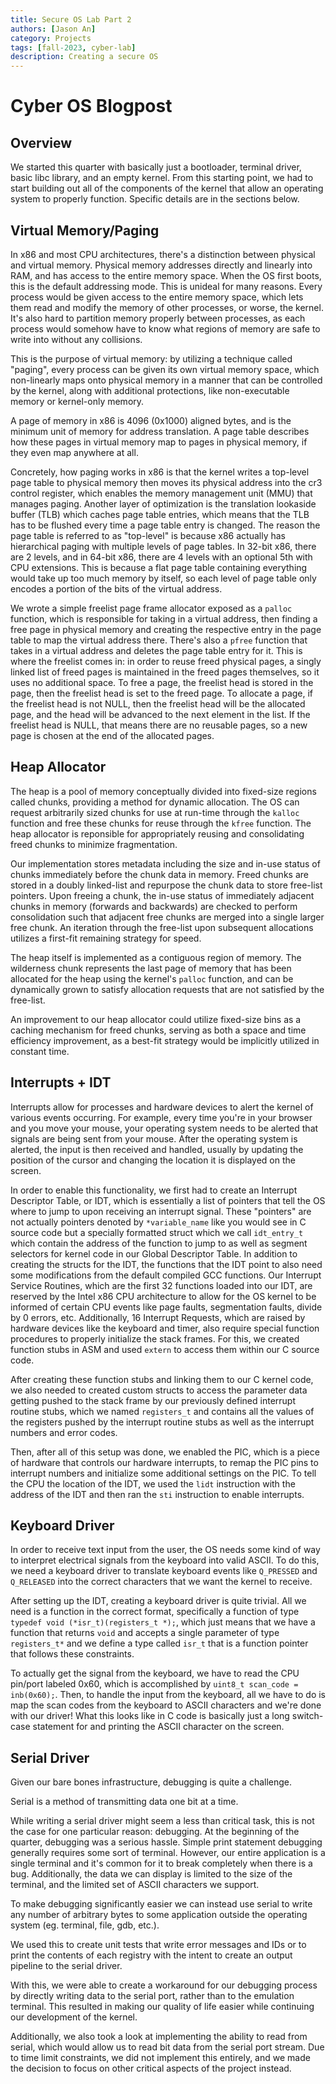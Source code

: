 ```yaml
---
title: Secure OS Lab Part 2
authors: [Jason An]
category: Projects
tags: [fall-2023, cyber-lab]
description: Creating a secure OS
---
```


# Cyber OS Blogpost
## Overview
We started this quarter with basically just a bootloader, terminal driver, basic libc library, and an empty kernel. From this starting point, we had to start building out all of the components of the kernel that allow an operating system to properly function. Specific details are in the sections below.

## Virtual Memory/Paging
In x86 and most CPU architectures, there's a distinction between physical and virtual memory. Physical memory addresses directly and linearly into RAM, and has access to the entire memory space. When the OS first boots, this is the default addressing mode. This is unideal for many reasons. Every process would be given access to the entire memory space, which lets them read and modify the memory of other processes, or worse, the kernel. It's also hard to partition memory properly between processes, as each process would somehow have to know what regions of memory are safe to write into without any collisions.

This is the purpose of virtual memory: by utilizing a technique called "paging", every process can be given its own virtual memory space, which non-linearly maps onto physical memory in a manner that can be controlled by the kernel, along with additional protections, like non-executable memory or kernel-only memory.

A page of memory in x86 is 4096 (0x1000) aligned bytes, and is the minimum unit of memory for address translation. A page table describes how these pages in virtual memory map to pages in physical memory, if they even map anywhere at all.

Concretely, how paging works in x86 is that the kernel writes a top-level page table to physical memory then moves its physical address into the cr3 control register, which enables the memory management unit (MMU) that manages paging. Another layer of optimization is the translation lookaside buffer (TLB) which caches page table entries, which means that the TLB has to be flushed every time a page table entry is changed. The reason the page table is referred to as "top-level" is because x86 actually has hierarchical paging with multiple levels of page tables. In 32-bit x86, there are 2 levels, and in 64-bit x86, there are 4 levels with an optional 5th with CPU extensions. This is because a flat page table containing everything would take up too much memory by itself, so each level of page table only encodes a portion of the bits of the virtual address.

We wrote a simple freelist page frame allocator exposed as a `palloc` function, which is responsible for taking in a virtual address, then finding a free page in physical memory and creating the respective entry in the page table to map the virtual address there. There's also a `pfree` function that takes in a virtual address and deletes the page table entry for it. This is where the freelist comes in: in order to reuse freed physical pages, a singly linked list of freed pages is maintained in the freed pages themselves, so it uses no additional space. To free a page, the freelist head is stored in the page, then the freelist head is set to the freed page. To allocate a page, if the freelist head is not NULL, then the freelist head will be the allocated page, and the head will be advanced to the next element in the list. If the freelist head is NULL, that means there are no reusable pages, so a new page is chosen at the end of the allocated pages.

## Heap Allocator
The heap is a pool of memory conceptually divided into fixed-size regions called chunks, providing a method for dynamic allocation. The OS can request arbitrarily sized chunks for use at run-time through the `kalloc` function and free these chunks for reuse through the `kfree` function. The heap allocator is reponsible for appropriately reusing and consolidating freed chunks to minimize fragmentation.

Our implementation stores metadata including the size and in-use status of chunks immediately before the chunk data in memory. Freed chunks are stored in a doubly linked-list and repurpose the chunk data to store free-list pointers. Upon freeing a chunk, the in-use status of immediately adjacent chunks in memory (forwards and backwards) are checked to perform consolidation such that adjacent free chunks are merged into a single larger free chunk. An iteration through the free-list upon subsequent allocations utilizes a first-fit remaining strategy for speed.

The heap itself is implemented as a contiguous region of memory. The wilderness chunk represents the last page of memory that has been allocated for the heap using the kernel's `palloc` function, and can be dynamically grown to satisfy allocation requests that are not satisfied by the free-list.

An improvement to our heap allocator could utilize fixed-size bins as a caching mechanism for freed chunks, serving as both a space and time efficiency improvement, as a best-fit strategy would be implicitly utilized in constant time.

## Interrupts + IDT
Interrupts allow for processes and hardware devices to alert the kernel of various events occurring. For example, every time you're in your browser and you move your mouse, your operating system needs to be alerted that signals are being sent from your mouse. After the operating system is alerted, the input is then received and handled, usually by updating the position of the cursor and changing the location it is displayed on the screen.

In order to enable this functionality, we first had to create an Interrupt Descriptor Table, or IDT, which is essentially a list of pointers that tell the OS where to jump to upon receiving an interrupt signal. These "pointers" are not actually pointers denoted by `*variable_name` like you would see in C source code but a specially formatted struct which we call `idt_entry_t` which contain the address of the function to jump to as well as segment selectors for kernel code in our Global Descriptor Table. In addition to creating the structs for the IDT, the functions that the IDT point to also need some modifications from the default compiled GCC functions. Our Interrupt Service Routines, which are the first 32 functions loaded into our IDT, are reserved by the Intel x86 CPU architecture to allow for the OS kernel to be informed of certain CPU events like page faults, segmentation faults, divide by 0 errors, etc. Additionally, 16 Interrupt Requests, which are raised by hardware devices like the keyboard and timer, also require special function procedures to properly initialize the stack frames. For this, we created function stubs in ASM and used `extern` to access them within our C source code.

After creating these function stubs and linking them to our C kernel code, we also needed to created custom structs to access the parameter data getting pushed to the stack frame by our previously defined interrupt routine stubs, which we named `registers_t` and contains all the values of the registers pushed by the interrupt routine stubs as well as the interrupt numbers and error codes.

Then, after all of this setup was done, we enabled the PIC, which is a piece of hardware that controls our hardware interrupts, to remap the PIC pins to interrupt numbers and initialize some additional settings on the PIC. To tell the CPU the location of the IDT, we used the `lidt` instruction with the address of the IDT and then ran the `sti` instruction to enable interrupts.

## Keyboard Driver
In order to receive text input from the user, the OS needs some kind of way to interpret electrical signals from the keyboard into valid ASCII. To do this, we need a keyboard driver to translate keyboard events like `Q_PRESSED` and `Q_RELEASED` into the correct characters that we want the kernel to receive.

After setting up the IDT, creating a keyboard driver is quite trivial. All we need is a function in the correct format, specifically a function of type `typedef void (*isr_t)(registers_t *);`, which just means that we have a function that returns `void` and accepts a single parameter of type `registers_t*` and we define a type called `isr_t` that is a function pointer that follows these constraints.

To actually get the signal from the keyboard, we have to read the CPU pin/port labeled 0x60, which is accomplished by `uint8_t scan_code = inb(0x60);`. Then, to handle the input from the keyboard, all we have to do is map the scan codes from the keyboard to ASCII characters and we're done with our driver! What this looks like in C code is basically just a long switch-case statement for and printing the ASCII character on the screen.

## Serial Driver
Given our bare bones infrastructure, debugging is quite a challenge.

Serial is a method of transmitting data one bit at a time.

While writing a serial driver might seem a less than critical task, this is not the case for one particular reason: debugging. At the beginning of the quarter, debugging was a serious hassle. Simple print statement debugging generally requires some sort of terminal. However, our entire application is a single terminal and it's common for it to break completely when there is a bug. Additionally, the data we can display is limited to the size of the terminal, and the limited set of ASCII characters we support.

To make debugging significantly easier we can instead use serial to write any number of arbitrary bytes to some application outside the operating system (eg. terminal, file, gdb, etc.).

We used this to create unit tests that write error messages and IDs or to print the contents of each registry with the intent to create an output pipeline to the serial driver.

With this, we were able to create a workaround for our debugging process by directly writing data to the serial port, rather than to the emulation terminal. This resulted in making our quality of life easier while continuing our development of the kernel.

Additionally, we also took a look at implementing the ability to read from serial, which would allow us to read bit data from the serial port stream. Due to time limit constraints, we did not implement this entirely, and we made the decision to focus on other critical aspects of the project instead.
